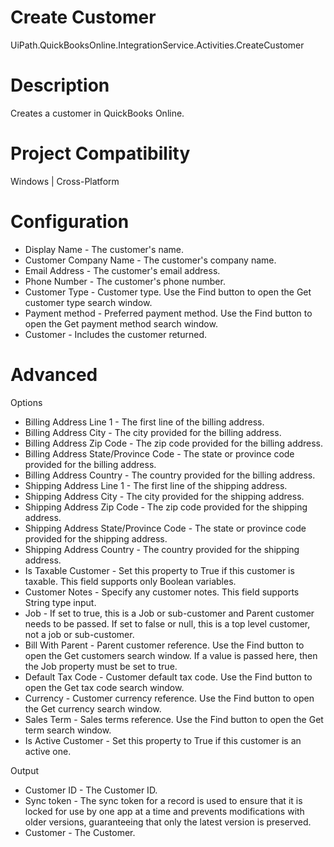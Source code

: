 ﻿# Create Customer

UiPath.QuickBooksOnline.IntegrationService.Activities.CreateCustomer

# Description

Creates a customer in QuickBooks Online.

# Project Compatibility

Windows | Cross-Platform

# Configuration

* Display Name - The customer's name.
* Customer Company Name - The customer's company name.
* Email Address - The customer's email address.
* Phone Number - The customer's phone number.
* Customer Type - Customer type. Use the Find button to open the Get customer type search window.
* Payment method - Preferred payment method. Use the Find button to open the Get payment method search window.
* Customer - Includes the customer returned.

# Advanced

Options

* Billing Address Line 1 - The first line of the billing address.
* Billing Address City - The city provided for the billing address.
* Billing Address Zip Code - The zip code provided for the billing address.
* Billing Address State/Province Code - The state or province code provided for the billing address.
* Billing Address Country - The country provided for the billing address.
* Shipping Address Line 1 - The first line of the shipping address.
* Shipping Address City - The city provided for the shipping address.
* Shipping Address Zip Code - The zip code provided for the shipping address.
* Shipping Address State/Province Code - The state or province code provided for the shipping address.
* Shipping Address Country - The country provided for the shipping address.
* Is Taxable Customer - Set this property to True if this customer is taxable. This field supports only Boolean variables.
* Customer Notes - Specify any customer notes. This field supports String type input.
* Job - If set to true, this is a Job or sub-customer and Parent customer needs to be passed. If set to false or null, this is a top level customer, not a job or sub-customer.
* Bill With Parent - Parent customer reference. Use the Find button to open the Get customers search window. If a value is passed here, then the Job property must be set to true.
* Default Tax Code - Customer default tax code. Use the Find button to open the Get tax code search window.
* Currency - Customer currency reference. Use the Find button to open the Get currency search window.
* Sales Term - Sales terms reference. Use the Find button to open the Get term search window.
* Is Active Customer - Set this property to True if this customer is an active one.

Output

* Customer ID - The Customer ID.
* Sync token - The sync token for a record is used to ensure that it is locked for use by one app at a time and prevents modifications with older versions, guaranteeing that only the latest version is preserved.
* Customer - The Customer.
